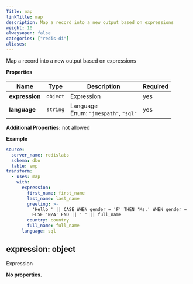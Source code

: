 ```yaml
---
Title: map
linkTitle: map
description: Map a record into a new output based on expressions
weight: 10
alwaysopen: false
categories: ["redis-di"]
aliases: 
---
```


Map a record into a new output based on expressions

**Properties**

| Name                          | Type     | Description                                   | Required |
| ----------------------------- | -------- | --------------------------------------------- | -------- |
| [**expression**](#expression) | `object` | Expression<br/>                               | yes      |
| **language**                  | `string` | Language<br/>Enum: `"jmespath"`, `"sql"`<br/> | yes      |

**Additional Properties:** not allowed  

**Example**

```yaml
source:
  server_name: redislabs
  schema: dbo
  table: emp
transform:
  - uses: map
    with:
      expression:
        first_name: first_name
        last_name: last_name
        greeting: >-
          'Hello ' || CASE WHEN gender = 'F' THEN 'Ms.' WHEN gender = 'M' THEN 'Mr.'
          ELSE 'N/A' END || ' ' || full_name
        country: country
        full_name: full_name
      language: sql
```

<a name="expression"></a>

## expression: object

Expression

**No properties.**
